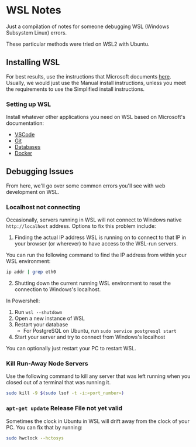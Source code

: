 # WSL Notes

Just a compilation of notes for someone debugging WSL (Windows Subsystem Linux)
errors.

These particular methods were tried on WSL2 with Ubuntu.

## Installing WSL

For best results, use the instructions that Microsoft documents
[here](https://docs.microsoft.com/en-us/windows/wsl/install-win10). Usually, we
would just use the Manual install instructions, unless you meet the requirements
to use the Simplified install instructions.

### Setting up WSL

Install whatever other applications you need on WSL based on Microsoft's
documentation:

* [VSCode](https://docs.microsoft.com/en-us/windows/wsl/tutorials/wsl-vscode)
* [Git](https://docs.microsoft.com/en-us/windows/wsl/tutorials/wsl-git)
* [Databases](https://docs.microsoft.com/en-us/windows/wsl/tutorials/wsl-database)
* [Docker](https://docs.microsoft.com/en-us/windows/wsl/tutorials/wsl-containers)

## Debugging Issues

From here, we'll go over some common errors you'll see with web development on
WSL.

### Localhost not connecting

Occasionally, servers running in WSL will not connect to Windows native
`http://localhost` address. Options to fix this problem include:

1. Finding the actual IP address WSL is running on to connect to that IP in your
   browser (or wherever) to have access to the WSL-run servers.

You can run the following command to find the IP address from within your WSL
environment:

```sh
ip addr | grep eth0
```

2. Shutting down the current running WSL environment to reset the connection to
   Windows's localhost.

In Powershell:

1. Run `wsl --shutdown`
2. Open a new instance of WSL
3. Restart your database
    * For PostgreSQL on Ubuntu, run `sudo service postgresql start`
4. Start your server and try to connect from Windows's localhost

You can optionally just restart your PC to restart WSL.

### Kill Run-Away Node Servers

Use the following command to kill any server that was left running when you
closed out of a terminal that was running it.

```sh
sudo kill -9 $(sudo lsof -t -i:«port_number»)
```

### `apt-get update` Release File not yet valid

Sometimes the clock in Ubuntu in WSL will drift away from the clock of your PC.
You can fix that by running:

```sh
sudo hwclock --hctosys
```

